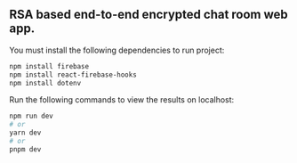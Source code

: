 ## RSA based end-to-end encrypted chat room web app.


You must install the following dependencies to run project:

```bash
npm install firebase 
npm install react-firebase-hooks
npm install dotenv
```

Run the following commands to view the results on localhost:

```bash
npm run dev
# or
yarn dev
# or
pnpm dev
```
